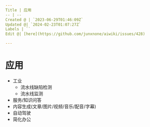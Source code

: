 ```yaml
---
Title | 应用
-- | --
Created @ | `2023-06-29T01:46:09Z`
Updated @| `2024-02-23T01:07:27Z`
Labels | ``
Edit @| [here](https://github.com/junxnone/aiwiki/issues/428)

---
```

# 应用
- 工业
  - 流水线缺陷检测
  - 流水线监测
- 服务/知识问答
- 内容生成(文章/图片/视频/音乐/配音/字幕)
- 自动驾驶
- 简化办公
